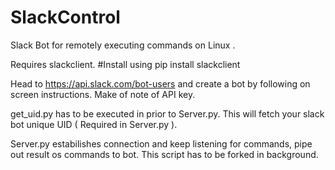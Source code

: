# SlackControl
Slack Bot for remotely executing commands on Linux .

Requires slackclient. #Install using pip install slackclient

Head to https://api.slack.com/bot-users and create a bot by following on screen instructions. Make of note of API key.

get_uid.py has to be executed  in prior to Server.py. This will fetch your slack bot unique UID ( Required in Server.py ).

Server.py estabilishes connection and keep listening for commands, pipe out result os commands to bot. This script has to be forked in background.
